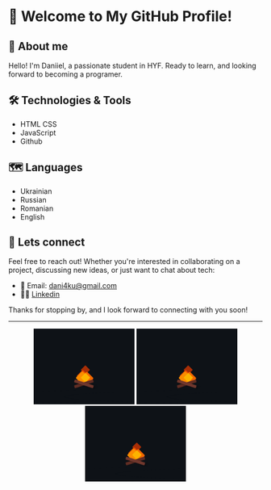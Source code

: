 # 👋 Welcome to My GitHub Profile!

## 👨 About me 

Hello! I'm Daniiel, a passionate student in HYF. Ready to learn, and looking forward to becoming a programer.

## 🛠️ Technologies & Tools

- HTML CSS
- JavaScript
- Github

## 🗺️ Languages

- Ukrainian
- Russian
- Romanian
- English

<!-- ### Web Development -->

## 🤝 Lets connect

Feel free to reach out! Whether you're interested in collaborating on a project, discussing new ideas, or just want to chat about tech:

- 📧 Email: dani4ku@gmail.com
- 🧑‍⚕️ [Linkedin](https://www.linkedin.com/in/winterfell-undefined-3a339b26b/)

Thanks for stopping by, and I look forward to connecting with you soon!

---

<div align="center">
  <img src="./gif/fireplace.gif" width="200" />
   <img src="./gif/fireplace.gif" width="200" />
    <img src="./gif/fireplace.gif" width="200" />
</div>





